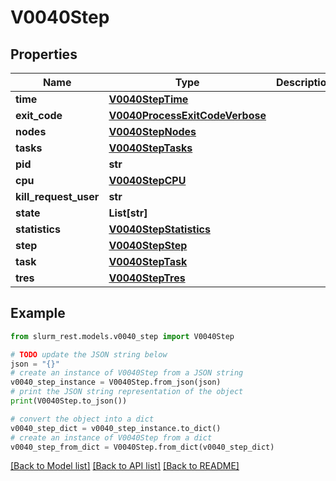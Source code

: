 # V0040Step


## Properties

Name | Type | Description | Notes
------------ | ------------- | ------------- | -------------
**time** | [**V0040StepTime**](V0040StepTime.md) |  | [optional] 
**exit_code** | [**V0040ProcessExitCodeVerbose**](V0040ProcessExitCodeVerbose.md) |  | [optional] 
**nodes** | [**V0040StepNodes**](V0040StepNodes.md) |  | [optional] 
**tasks** | [**V0040StepTasks**](V0040StepTasks.md) |  | [optional] 
**pid** | **str** |  | [optional] 
**cpu** | [**V0040StepCPU**](V0040StepCPU.md) |  | [optional] 
**kill_request_user** | **str** |  | [optional] 
**state** | **List[str]** |  | [optional] 
**statistics** | [**V0040StepStatistics**](V0040StepStatistics.md) |  | [optional] 
**step** | [**V0040StepStep**](V0040StepStep.md) |  | [optional] 
**task** | [**V0040StepTask**](V0040StepTask.md) |  | [optional] 
**tres** | [**V0040StepTres**](V0040StepTres.md) |  | [optional] 

## Example

```python
from slurm_rest.models.v0040_step import V0040Step

# TODO update the JSON string below
json = "{}"
# create an instance of V0040Step from a JSON string
v0040_step_instance = V0040Step.from_json(json)
# print the JSON string representation of the object
print(V0040Step.to_json())

# convert the object into a dict
v0040_step_dict = v0040_step_instance.to_dict()
# create an instance of V0040Step from a dict
v0040_step_from_dict = V0040Step.from_dict(v0040_step_dict)
```
[[Back to Model list]](../README.md#documentation-for-models) [[Back to API list]](../README.md#documentation-for-api-endpoints) [[Back to README]](../README.md)



